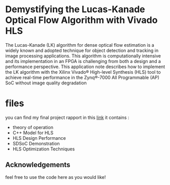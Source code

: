 # Demystifying the Lucas-Kanade Optical Flow Algorithm with Vivado HLS
The Lucas-Kanade (LK) algorithm for dense optical flow estimation is a widely known and
adopted technique for object detection and tracking in image processing applications. This
algorithm is computationally intensive and its implementation in an FPGA is challenging from
both a design and a performance perspective. This application note describes how to
implement the LK algorithm with the Xilinx Vivado® High-level Synthesis (HLS) tool to achieve
real-time performance in the Zynq®-7000 All Programmable (AP) SoC without image
quality degradation

# files
you can find my final project rapport in this [link](https://fr.slideshare.net/sirinebouslama/rapport-master-187155132)
it contains : 
- theory of operation
- C++ Model for HLS
- HLS Design Performance
- SDSoC Demonstration
-  HLS Optimization Techniques

## Acknowledgements
feel free to use the code here as you would like!
